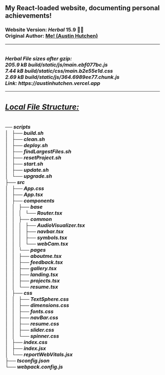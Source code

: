 <h2>My React-loaded website, documenting personal achievements!</h2>  <h3>Website Version: <i>Herbal</i> <b> 15.9 🧉🍵 </b> 
<br/> Original Author: <u><b>Me! (Austin Hutchen) </b></u> 
  <hr/>
<br/>  <i> Herbal File sizes after gzip: <br/>
  205.9 kB  build/static/js/main.ebf077bc.js <br/>
  7.44 kB   build/static/css/main.b2e55e1d.css <br/>
  2.69 kB   build/static/js/364.6989ee77.chunk.js <br/>
 Link: <b> https://austinhutchen.vercel.app </b>
<hr/>


 <u> <h2> Local File Structure: </h2> </u> <br/>
── scripts <br/>
│   ├── build.sh <br/>
│   ├── clean.sh <br/>
│   ├── deploy.sh <br/>
│   ├── findLargestFiles.sh <br/>
│   ├── resetProject.sh <br/>
│   ├── start.sh <br/>
│   ├── update.sh <br/>
│   └── upgrade.sh <br/>
├── src <br/>
│   ├── App.css <br/>
│   ├── App.tsx <br/>
│   ├── components <br/>
│   │   ├── base <br/>
│   │   │   └── Router.tsx <br/>
│   │   ├── common <br/>
│   │   │   ├── AudioVisualizer.tsx <br/>
│   │   │   ├── navbar.tsx <br/>
│   │   │   ├── symbols.tsx <br/>
│   │   │   └── webCam.tsx <br/>
│   │   └── pages <br/>
│   │       ├── aboutme.tsx <br/>
│   │       ├── feedback.tsx <br/>
│   │       ├── gallery.tsx <br/>
│   │       ├── landing.tsx <br/>
│   │       ├── projects.tsx <br/>
│   │       └── resume.tsx <br/>
│   ├── css <br/>
│   │   ├── TextSphere.css <br/>
│   │   ├── dimensions.css <br/>
│   │   ├── fonts.css <br/>
│   │   ├── navBar.css <br/>
│   │   ├── resume.css <br/>
│   │   ├── slider.css <br/>
│   │   └── spinner.css <br/>
│   ├── index.css <br/>
│   ├── index.jsx <br/>
│   └── reportWebVitals.jsx <br/>
├── tsconfig.json <br/>
└── webpack.config.js <br/>


